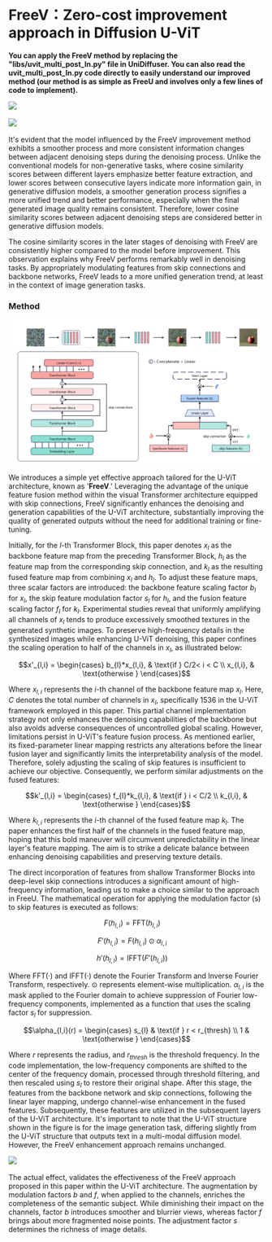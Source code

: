 # FreeV：Zero-cost improvement approach in Diffusion U-ViT

**​You can apply the FreeV method by replacing the "libs/uvit_multi_post_ln.py" file in UniDiffuser. You can also read the uvit_multi_post_ln.py code directly to easily understand our improved method (our method is as simple as FreeU and involves only a few lines of code to implement).**


![](assets/1.jpg)

![](assets/2.jpg)

​It's evident that the model influenced by the FreeV improvement method exhibits a smoother process and more consistent information changes between adjacent denoising steps during the denoising process. Unlike the conventional models for non-generative tasks, where cosine similarity scores between different layers emphasize better feature extraction, and lower scores between consecutive layers indicate more information gain, in generative diffusion models, a smoother generation process signifies a more unified trend and better performance, especially when the final generated image quality remains consistent. Therefore, lower cosine similarity scores between adjacent denoising steps are considered better in generative diffusion models.

​The cosine similarity scores in the later stages of denoising with FreeV are consistently higher compared to the model before improvement. This observation explains why FreeV performs remarkably well in denoising tasks. By appropriately modulating features from skip connections and backbone networks, FreeV leads to a more unified generation trend, at least in the context of image generation tasks.


### Method

![](assets/3.jpg)

​We introduces a simple yet effective approach tailored for the U-ViT architecture,  known as '**FreeV**.' Leveraging the advantage of the unique feature fusion method within the visual Transformer architecture equipped with skip connections, FreeV significantly enhances the denoising and generation capabilities of the U-ViT architecture, substantially improving the quality of generated outputs without the need for additional training or fine-tuning.

​Initially, for the $l$-th Transformer Block, this paper denotes $x_{l}$ as the backbone feature map from the preceding Transformer Block, $h_{l}$ as the feature map from the corresponding skip connection, and $k_{l}$ as the resulting fused feature map from combining $x_{l}$ and $h_{l}$. To adjust these feature maps, three scalar factors are introduced: the backbone feature scaling factor $b_{l}$ for $x_{l}$, the skip feature modulation factor $s_{l}$ for $h_{l}$, and the fusion feature scaling factor $f_{l}$ for $k_{l}$. Experimental studies reveal that uniformly amplifying all channels of $x_{l}$ tends to produce excessively smoothed textures in the generated synthetic images. To preserve high-frequency details in the synthesized images while enhancing U-ViT denoising, this paper confines the scaling operation to half of the channels in $x_{l}$, as illustrated below:

```math
x'_{l,i} = \begin{cases}
	b_{l}*x_{l,i}, & \text{if } C/2< i < C \\
    x_{l,i}, & \text{otherwise }
\end{cases}
```

​Where $x_{l,i}$ represents the $i$-th channel of the backbone feature map $x_{l}$. Here, $C$ denotes the total number of channels in $x_{l}$, specifically 1536 in the U-ViT framework employed in this paper. This partial channel implementation strategy not only enhances the denoising capabilities of the backbone but also avoids adverse consequences of uncontrolled global scaling. However, limitations persist in U-ViT's feature fusion process. As mentioned earlier, its fixed-parameter linear mapping restricts any alterations before the linear fusion layer and significantly limits the interpretability analysis of the model. Therefore, solely adjusting the scaling of skip features is insufficient to achieve our objective. Consequently, we perform similar adjustments on the fused features:

```math
k'_{l,i} = \begin{cases}
  f_{l}*k_{l,i}, & \text{if	} i < C/2 \\
  k_{l,i}, & \text{otherwise }
\end{cases}
```
​Where $k_{l,i}$ represents the $i$-th channel of the fused feature map $k_{l}$. The paper enhances the first half of the channels in the fused feature map, hoping that this bold maneuver will circumvent unpredictability in the linear layer's feature mapping. The aim is to strike a delicate balance between enhancing denoising capabilities and preserving texture details.

​The direct incorporation of features from shallow Transformer Blocks into deep-level skip connections introduces a significant amount of high-frequency information, leading us to make a choice similar to the approach in FreeU. The mathematical operation for applying the modulation factor \(s\) to skip features is executed as follows: 

```math
F(h_{l,i}) = \text{FFT}(h_{l,i}) \quad
```

```math
F'(h_{l,i}) = F(h_{l,i}) \odot \alpha_{l,i} \quad
```

```math
h'(h_{l,i}) = \text{IFFT}(F'(h_{l,i})) \quad
```

​Where $\text{FFT}(·)$ and $\text{IFFT}(·)$ denote the Fourier Transform and Inverse Fourier Transform, respectively. $\odot$ represents element-wise multiplication. $\alpha_{l,i}$ is the mask applied to the Fourier domain to achieve suppression of Fourier low-frequency components, implemented as a function that uses the scaling factor $s_{l}$ for suppression.

```math
\alpha_{l,i}(r) = \begin{cases}
  s_{l} & \text{if	} r < r_{thresh} \\
  1 & \text{otherwise }
\end{cases}
```

​Where $r$ represents the radius, and $r_{thresh}$ is the threshold frequency. In the code implementation, the low-frequency components are shifted to the center of the frequency domain, processed through threshold filtering, and then rescaled using $s_{l}$ to restore their original shape. After this stage, the features from the backbone network and skip connections, following the linear layer mapping, undergo channel-wise enhancement in the fused features. Subsequently, these features are utilized in the subsequent layers of the U-ViT architecture. It's important to note that the U-ViT structure shown in the figure is for the image generation task, differing slightly from the U-ViT structure that outputs text in a multi-modal diffusion model. However, the FreeV enhancement approach remains unchanged.

![](assets/4.jpg)

​The actual effect, validates the effectiveness of the FreeV approach proposed in this paper within the U-ViT architecture. The augmentation by modulation factors $b$ and $f$, when applied to the channels, enriches the completeness of the semantic subject. While diminishing their impact on the channels, factor $b$ introduces smoother and blurrier views, whereas factor $f$ brings about more fragmented noise points. The adjustment factor $s$ determines the richness of image details.



